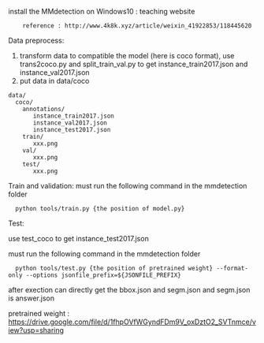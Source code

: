 install the MMdetection on Windows10 : teaching website
        
        reference : http://www.4k8k.xyz/article/weixin_41922853/118445620

Data preprocess:
  1. transform data to compatible the model (here is coco format), use trans2coco.py and split_train_val.py to get instance_train2017.json and instance_val2017.json
  2. put data in data/coco
  
    data/  
      coco/  
        annotations/  
           instance_train2017.json  
           instance_val2017.json
           instance_test2017.json
        train/  
           xxx.png  
        val/
           xxx.png
        test/  
           xxx.png  
          


Train and validation:
must run the following command in the mmdetection folder 

      python tools/train.py {the position of model.py}


Test:

use test_coco to get instance_test2017.json

must run the following command in the mmdetection folder

      python tools/test.py {the position of pretrained weight} --format-only --options jsonfile_prefix=${JSONFILE_PREFIX}

after exection can directly get the bbox.json and segm.json and segm.json is answer.json



pretrained weight : 
  https://drive.google.com/file/d/1fhpOVfWGyndFDm9V_oxDztO2_SVTnmce/view?usp=sharing

